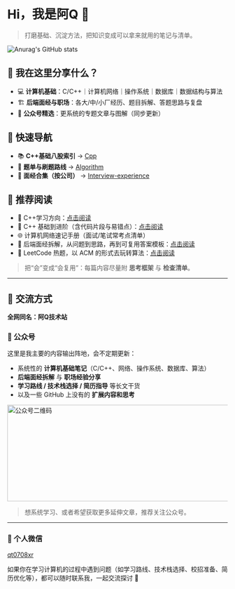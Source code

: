 # Hi，我是阿Q 👋

> 打磨基础、沉淀方法，把知识变成可以拿来就用的笔记与清单。

![Anurag's GitHub stats](https://github-readme-stats.vercel.app/api?username=aqjsp&show_icons=true&theme=radical)

## 🌱 我在这里分享什么？

- 💻 **计算机基础**：C/C++｜计算机网络｜操作系统｜数据库｜数据结构与算法  
- 🏗 **后端面经与职场**：各大/中/小厂经历、题目拆解、答题思路与复盘  
- 📰 **公众号精选**：更系统的专题文章与图解（同步更新）

## 🚀 快速导航

- 📚 **C++基础八股索引** → [Cpp](https://github.com/aqjsp/Cpp)  
- 🧩 **题单与刷题路线** → [Algorithm](https://github.com/aqjsp/Algorithm)  
- 🧭 **面经合集（按公司）** → [Interview-experience](https://github.com/aqjsp/Interview-experience)  

## 📖 推荐阅读

- 🔗 C++学习方向：[点击阅读](https://mp.weixin.qq.com/s/5CTN9z7i2pcGMfIFyXcDew)
- 📌 C++ 基础到进阶（含代码片段与易错点）：[点击阅读](https://mp.weixin.qq.com/mp/appmsgalbum?__biz=MzU5MTgxNzI5Nw==&action=getalbum&album_id=2316333320672182275&scene=126&sessionid=1757052899818#wechat_redirect)  
- 🌐 计算机网络速记手册（面试/笔试常考点清单）
- 📝 后端面经拆解，从问题到思路，再到可复用答案模板：[点击阅读](https://mp.weixin.qq.com/mp/appmsgalbum?__biz=MzU5MTgxNzI5Nw==&action=getalbum&album_id=3104351725295288321&subscene=159&subscene=&scenenote=https%3A%2F%2Fmp.weixin.qq.com%2Fs%2Fb5iJk2wo3nCg9dZsQuh8_g&nolastread=1#wechat_redirect)  
- 🧮 LeetCode 热题，以 ACM 的形式去玩转算法：[点击阅读](https://mp.weixin.qq.com/mp/appmsgalbum?__biz=MzU5MTgxNzI5Nw==&action=getalbum&album_id=3247853634856337409&scene=126&sessionid=1757052899818#wechat_redirect)

> 把“会”变成“会复用”：每篇内容尽量附 **思考框架** 与 **检查清单**。

---

## 🤝 交流方式

**全网同名：阿Q技术站**

### 📮 公众号  

这里是我主要的内容输出阵地，会不定期更新：

- 系统性的 **计算机基础笔记**（C/C++、网络、操作系统、数据库、算法）  
- **后端面经拆解** 与 **职场经验分享**  
- **学习路线 / 技术栈选择 / 简历指导** 等长文干货  
- 以及一些 GitHub 上没有的 **扩展内容和思考**  

<div>
  <img src="https://github.com/aqjsp/aqjsp/assets/156802292/f5e6b895-a90b-4e57-8e79-3e3be22afa0b" width="600" height="220" alt="公众号二维码"/>
</div>


> 想系统学习、或者希望获取更多延伸文章，推荐关注公众号。

---

### 💬 个人微信  

[qt0708xr](https://cdn.jsdelivr.net/gh/aqjsp/photos/%E5%BE%AE%E4%BF%A1%E5%9B%BE%E7%89%87_20250903132603_37_143.png)  

如果你在学习计算机的过程中遇到问题（如学习路线、技术栈选择、校招准备、简历优化等），都可以随时联系我，一起交流探讨 🚀

